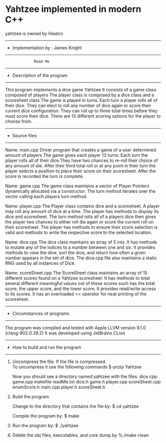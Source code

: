 # Yahtzee implemented in modern C++
yahtzee is owned by Hasbro
*******************************************************
*  Implementation by      :  James Knight                     
*******************************************************


                 Read Me


*******************************************************
*  Description of the program
*******************************************************

This program implements a dice game Yahtzee
It consists of a game class composed of players
The player class is composed by a dice class and a scoresheet class
The game is played in turns. Each turn a player rolls all of their dice. They can elect
to roll any number of dice again or score their current dice configuration. They can roll up to three total times before they must score their dice.
There are 13 different scoring options for the player to choose from.


*******************************************************
*  Source files
*******************************************************

Name:  main.cpp
	Driver program that creates a game of a user determined amount of players
The game gives each player 13 turns. Each turn the player rolls all of their dice.They have two chances to re-roll their choice of any amount of die. After their third total roll or at any point in their turn the player selects a position to place their score on their scoresheet. After the score is recorded the turn is complete.

Name:  game.cpp
	The game class maintains a vector of Player Pointers dynamically allocated via a constructor. The turn method iterates over the vector calling each players turn method.
  

Name: player.cpp
	The Player class contains dice and a scoresheet. A player may roll any amount of dice at a time. The player has methods to display its dice and scoresheet. The turn method rolls all of a players dice then gives the player two chances to either roll die again or score the current roll on their scoresheet. The player has methods to ensure their score selection is valid and methods to write the respective score to the selected location.
   
      
Name: dice.cpp
	The dice class maintains an array of 5 ints. It has methods to mutate any of the indices to a number between one and six. It provides methods to view the dice, sort the dice, and return how often a given number appears in the set of dice. 
   The dice.cpp file also maintains a static RNG used by all instances of Dice.

Name: scoreSheet.cpp
   The ScoreSheet class maintains an array of 15 different scores found on a Yahtzee scoresheet. It has methods to total several different meaningful values out of these scores such has the total score, the upper score, and the lower score. It provides read/write access to its scores. It has an overloaded << operator for neat printing of the scoresheet.
   
   
*******************************************************
*  Circumstances of programs
*******************************************************
   
   The program was compiled and tested with 
   Apple LLVM version 9.1.0 (clang-902.0.39.2) 
   It was developed using JetBrains CLion 

*******************************************************
*  How to build and run the program
*******************************************************

1. Uncompress the file.  If the file is compressed.  
   To uncompress it use the following commands 
       $ unzip Yahtzee

   Now you should see a directory named yahtzee with the files:
        dice.cpp	game.cpp	makefile	readMe.txt
	dice.h		game.h		player.cpp	scoreSheet.cpp
	enumScore.h	main.cpp	player.h	scoreSheet.h

2. Build the program.

    Change to the directory that contains the file by:
    $ cd yahtzee

    Compile the program by:
    $ make

3. Run the program by:
   $ ./yahtzee

4. Delete the obj files, executables, and core dump by
   %./make clean
